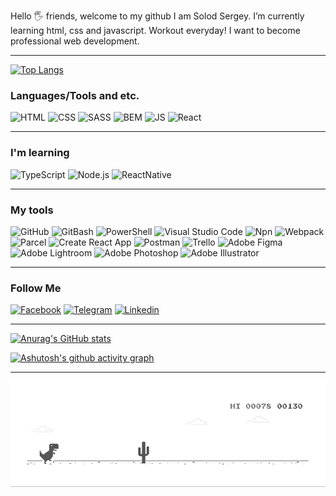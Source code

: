 <!-- ---
### Hi everyone, my name's Sergey👋
--- -->

Hello 🖐️ friends, welcome to my github I am Solod Sergey. I’m currently learning html, css and javascript. Workout everyday! I want to become professional web development.

---

[![Top Langs](https://github-readme-stats.vercel.app/api/top-langs/?username=Solod-S&layout=compact)](https://github.com/anuraghazra/github-readme-stats)

### Languages/Tools and etc.

![HTML](https://img.shields.io/badge/-HTML-F6F8FA?style=for-the-badge&logo=html5&logoColor=EB4C42)
![CSS](https://img.shields.io/badge/-CSS-F6F8FA?style=for-the-badge&logo=CSS3&logoColor=0068BA)
![SASS](https://img.shields.io/badge/-SASS-F6F8FA?style=for-the-badge&logo=SASS&logoColor=c66394)
![BEM](https://img.shields.io/badge/-BEM-F6F8FA?style=for-the-badge&logo=bem&logoColor=2E99D1)
![JS](https://img.shields.io/badge/-JS-F6F8FA?style=for-the-badge&logo=javascript&logoColor=F3CF01)
![React](https://img.shields.io/badge/-react-F6F8FA?style=for-the-badge&logo=react&logoColor=0CD8EA)

---

### I'm learning

![TypeScript](https://img.shields.io/badge/-TypeScript-F6F8FA?style=for-the-badge&logo=typescript&logoColor=0068BA)
![Node.js](https://img.shields.io/badge/-Node.js-F6F8FA?style=for-the-badge&logo=Node.js&logoColor=669C59)
![ReactNative](https://img.shields.io/badge/-ReactNative-F6F8FA?style=for-the-badge&logo=createreactapp&logoColor=0396DE)

---

### My tools

![GitHub](https://img.shields.io/badge/-GitHub-F6F8FA?style=for-the-badge&logo=github&logoColor=171A1F)
![GitBash](https://img.shields.io/badge/-GitBash-F6F8FA?style=for-the-badge&logo=gnubash&logoColor=171A1F)
![PowerShell](https://img.shields.io/badge/-powershell-F6F8FA?style=for-the-badge&logo=powershell&logoColor=171A1F)
![Visual Studio Code](https://img.shields.io/badge/-VsCode-F6F8FA?style=for-the-badge&logo=visualstudiocode&logoColor=289BEA)
![Npn](https://img.shields.io/badge/-NPN-F6F8FA?style=for-the-badge&logo=npm&logoColor=171A1F)
![Webpack](https://img.shields.io/badge/-Webpack-F6F8FA?style=for-the-badge&logo=webpack&logoColor=1B74BA)
![Parcel](https://img.shields.io/badge/-Parcel-F6F8FA?style=for-the-badge&logo=webpack&logoColor=E8C19C)
![Create React App](https://img.shields.io/badge/-createreactapp-F6F8FA?style=for-the-badge&logo=createreactapp&logoColor=63D1EE)
![Postman](https://img.shields.io/badge/-Postman-F6F8FA?style=for-the-badge&logo=postman&logoColor=FF6C37)
![Trello](https://img.shields.io/badge/-Trello-F6F8FA?style=for-the-badge&logo=Trello&logoColor=007FC8)
![Adobe Figma](https://img.shields.io/badge/-Figma-F6F8FA?style=for-the-badge&logo=figma&logoColor=9D56F7)
![Adobe Lightroom](https://img.shields.io/badge/-Lightroom-F6F8FA?style=for-the-badge&logo=adobelightroom&logoColor=032126)
![Adobe Photoshop](https://img.shields.io/badge/-Photoshop-F6F8FA?style=for-the-badge&logo=adobephotoshop&logoColor=001C33)
![Adobe Illustrator](https://img.shields.io/badge/-Illustrator-F6F8FA?style=for-the-badge&logo=adobeillustrator&logoColor=F79500)

---

### Follow Me

[![Facebook](https://img.shields.io/badge/-Facebook-F6F8FA?style=for-the-badge&logo=Facebook&logoColor=4867AA)](https://www.facebook.com/sergsolik)
[![Telegram](https://img.shields.io/badge/-Telegram-F6F8FA?style=for-the-badge&logo=telegram&logoColor=4867AA)](https://t.me/not_your_user_name)
[![Linkedin](https://img.shields.io/badge/-LinkedIn-F6F8FA?style=for-the-badge&logo=LinkedIn&logoColor=0A63BC)](https://www.facebook.com/sergsolik)

---

[![Anurag's GitHub stats](https://github-readme-stats.vercel.app/api?username=Solod-S&count_private=true&show_icons=true&theme=default)](https://github.com/anuraghazra/github-readme-stats)

[![Ashutosh's github activity graph](https://activity-graph.herokuapp.com/graph?username=Solod-S&bg_color=fff&color=000&line=5698F0&point=000&hide_border=true)](https://github.com/ashutosh00710/github-readme-activity-graph)

---

<img
            src="./img/dino.gif"
            alt="dino"
        />

<!-- ![Header](https://github.com/Solod-S/Solod-S/blob/main/assets/full2.png) -->

<!--
### Hi there 👋
**Solod-S/Solod-S** is a ✨ _special_ ✨ repository because its `README.md` (this file) appears on your GitHub profile.

Here are some ideas to get you started:

- 🔭 I’m currently working on ...
- 🌱 I’m currently learning ...
- 👯 I’m looking to collaborate on ...
- 🤔 I’m looking for help with ...
- 💬 Ask me about ...
- 📫 How to reach me: ...
- 😄 Pronouns: ...
- ⚡ Fun fact: ...
-->
